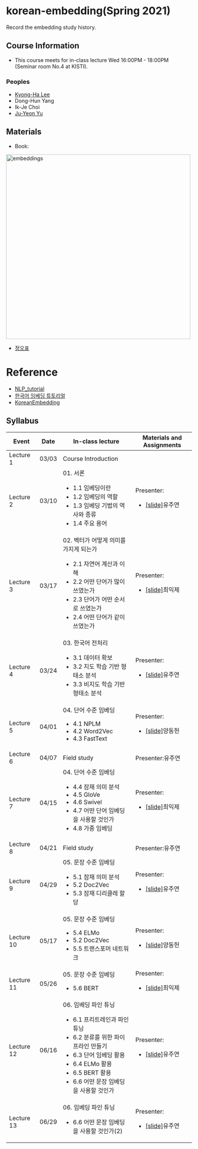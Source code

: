# korean-embedding(Spring 2021)
Record the embedding study history.

## Course Information
- This course meets for in-class lecture Wed 16:00PM - 18:00PM (Seminar room No.4 at KISTI).

### Peoples
- [Kyong-Ha Lee](https://github.com/bart7449)
- Dong-Hun Yang
- Ik-Je Choi
- [Ju-Yeon Yu](https://github.com/yujuyeon0511)

## Materials
- Book: 

<a href="http://www.yes24.com/Product/Goods/78569687"><img src="https://i.imgur.com/j03ENCc.jpg" width="500px" title="embeddings" /></a>

- [정오표](https://ratsgo.github.io/embedding/notice.html)

# Reference
- [NLP_tutorial](https://github.com/graykode/nlp-tutorial?files=1')
- [한국어 임베딩 튜토리얼](https://ratsgo.github.io/embedding/)
- [KoreanEmbedding](https://github.com/jinmang2/KoreanEmbedding)

## Syllabus
|Event|Date|In-class lecture|Materials and Assignments|
|---------|----|-------------|------------|
|Lecture 1|03/03|Course Introduction|
|Lecture 2|03/10|01. 서론<ul><li>1.1 임베딩이란<li>1.2 임베딩의 역할<li>1.3 임베딩 기법의 역사와 종류<li>1.4 주요 용어|Presenter:<ul><li><a href="https://github.com/yujuyeon0511/korean-embedding/files/6315172/korean_embedding_01.pdf">[slide]</a>유주연 |
|Lecture 3|03/17|02. 벡터가 어떻게 의미를 가지게 되는가<ul><li>2.1 자연어 계산과 이해<li>2.2 어떤 단어가 많이 쓰였는가<li>2.3 단어가 어떤 순서로 쓰였는가<li>2.4 어떤 단어가 같이 쓰였는가|Presenter:<ul><li><a href="https://github.com/yujuyeon0511/korean-embedding/files/6535585/ch02-Vector.in.NLP_.pdf">[slide]</a>최익제 |
|Lecture 4|03/24|03. 한국어 전처리<ul><li>3.1 데이터 확보<li>3.2 지도 학습 기반 형태소 분석<li>3.3 비지도 학습 기반 형태소 분석|Presenter:<ul><li><a href="https://github.com/yujuyeon0511/korean-embedding/files/6315992/korean_embedding_03.pdf">[slide]</a>유주연 |
|Lecture 5|04/01|04. 단어 수준 임베딩<ul><li>4.1 NPLM<li>4.2 Word2Vec<li>4.3 FastText|Presenter:<ul><li><a href="https://github.com/yujuyeon0511/korean-embedding/files/6315172/korean_embedding_01.pdf">[slide]</a>양동헌 |
|Lecture 6|04/07|Field study|Presenter:</a>유주연 |
|Lecture 7|04/15|04. 단어 수준 임베딩<ul><li>4.4 잠재 의미 분석<li>4.5 GloVe<li>4.6 Swivel<li>4.7 어떤 단어 임베딩을 사용할 것인가<li>4.8 가중 임베딩|Presenter:<ul><li><a href="https://github.com/yujuyeon0511/korean-embedding/files/6535584/Word.Embedding_.pdf">[slide]</a>최익제 |
|Lecture 8|04/21|Field study|Presenter:</a>유주연 |
|Lecture 9|04/29|05. 문장 수준 임베딩<ul><li>5.1 잠재 의미 분석<li>5.2 Doc2Vec<li>5.3 잠재 디리클레 할당|Presenter:<ul><li><a href="https://github.com/yujuyeon0511/korean-embedding/files/6462552/korean_embedding_05.pdf">[slide]</a>유주연 |
|Lecture 10|05/17|05. 문장 수준 임베딩<ul><li>5.4 ELMo<li>5.2 Doc2Vec<li>5.5 트랜스포머 네트워크|Presenter:<ul><li><a href="https://github.com/yujuyeon0511/korean-embedding/files/6490453/5.-2_ydh.pdf">[slide]</a>양동헌 |
|Lecture 11|05/26|05. 문장 수준 임베딩<ul><li>5.6 BERT|Presenter:<ul><li><a href="https://github.com/yujuyeon0511/korean-embedding/files/6744750/_1.PDF">[slide]</a>최익제 |
|Lecture 12|06/16|06. 임베딩 파인 튜닝<ul><li>6.1 프리트레인과 파인튜닝<li>6.2 분류를 위한 파이프라인 만들기<li>6.3 단어 임베딩 활용<li>6.4 ELMo 활용<li>6.5 BERT 활용<li>6.6 어떤 문장 임베딩을 사용할 것인가|Presenter:<ul><li><a href="https://github.com/yujuyeon0511/korean-embedding/files/6737260/korean_embedding_06.pdf">[slide]</a>유주연 |
|Lecture 13|06/29|06. 임베딩 파인 튜닝<ul><li>6.6 어떤 문장 임베딩을 사용할 것인가(2)|Presenter:<ul><li><a href="https://github.com/yujuyeon0511/korean-embedding/files/6737261/korean_embedding_06.2.pdf">[slide]</a>유주연 |

